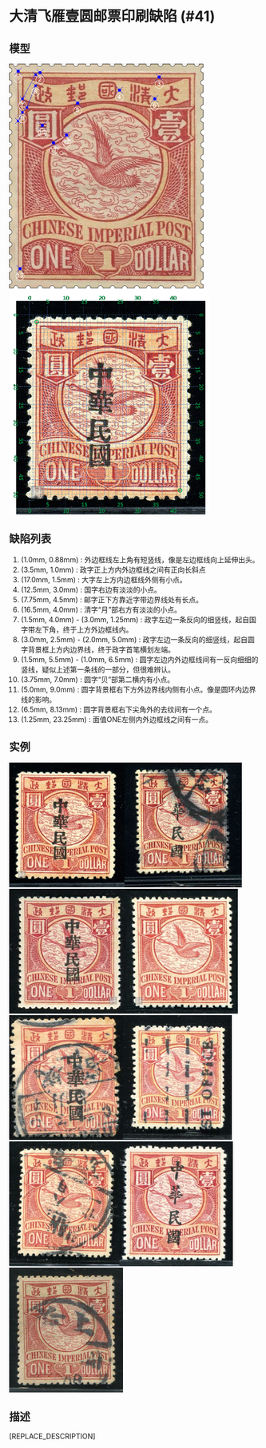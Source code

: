 # 大清飞雁壹圆邮票印刷缺陷 (#41)

## 模型
<img src="model.png" height=450/> <img src="sampling.png" height=450/>

## 缺陷列表
1. (1.0mm, 0.88mm) :  外边框线左上角有短竖线，像是左边框线向上延伸出头。
1. (3.5mm, 1.0mm) :  政字正上方内外边框线之间有正向长斜点
1. (17.0mm, 1.5mm) :  大字左上方内边框线外侧有小点。
1. (12.5mm, 3.0mm) :  国字右边有淡淡的小点。
1. (7.75mm, 4.5mm) :  邮字正下方靠近字带边界线处有长点。
1. (16.5mm, 4.0mm) :  清字“月”部右方有淡淡的小点。
1. (1.5mm, 4.0mm) - (3.0mm, 1.25mm) :  政字左边一条反向的细竖线，起自国字带左下角，终于上方外边框线内。
1. (3.0mm, 2.5mm) - (2.0mm, 5.0mm) :  政字左边一条反向的细竖线，起自圆字背景框上方内边界线，终于政字首笔横划左端。
1. (1.5mm, 5.5mm) - (1.0mm, 6.5mm) :  圆字左边内外边框线间有一反向细细的竖线，疑似上述第一条线的一部分，但很难辨认。
1. (3.75mm, 7.0mm) :  圆字“贝”部第二横内有小点。
1. (5.0mm, 9.0mm) :  圆字背景框右下方外边界线内侧有小点。像是圆环内边界线的影响。
1. (6.5mm, 8.13mm) :  圆字背景框右下尖角外的去纹间有一个点。
1. (1.25mm, 23.25mm) :  面值ONE左侧内外边框线之间有一点。


## 实例
<img src="2010-10-05_00035797057A.jpg" height=250/><img src="2011-03-06_00040706031A.jpg" height=250/><img src="2012-04-07_00058972032A.jpg" height=250/><img src="2012-05-08_00056749048A.jpg" height=250/><img src="2012-11-06_00073095012A.jpg" height=250/><img src="2014-04-20_00143257067A.jpg" height=250/><img src="2014-07-27_00151343330A.jpg" height=250/><img src="2015-11-15_00193647017A.jpg" height=250/><img src="2016-06-17_00215431078A.jpg" height=250/>


## 描述
[REPLACE_DESCRIPTION]
